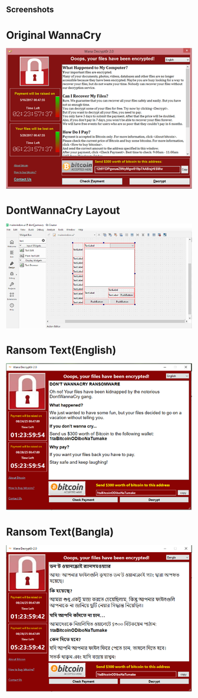## Screenshots

# Original WannaCry
![Capture](Screenshots/original_wannacry.png)

# DontWannaCry Layout
![Capture2](Screenshots/layout.png)

# Ransom Text(English)
![Capture](Screenshots/eng.png)

# Ransom Text(Bangla)
![Capture2](Screenshots/bng.png)